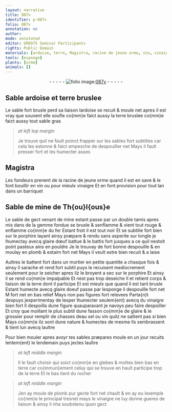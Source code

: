 ```yaml
---
layout: narrative
title: 087v
identifier: p-087v
folio: 087v
annotation: no
author:
mode: annotated
editor: GR8975 Seminar Participants
rights: Public Domain
materials: [ardoise, terre, Magistra, racine de jeune orme, vin, vinaigre, gemme, porphire, glaire dœuf, plomb, estaim, glaire doeuf, glaire, eau, sel]
tools: [esponge]
plants: [orme]
animals: []
---
```


<div class="folio" align="center">- - - - - <a href="http://gallica.bnf.fr/ark:/12148/btv1b10500001g/f180.image" target="_blank"><img src="https://cu-mkp.github.io/2017-workshop-edition/assets/photo-icon.png" alt="folio image: " style="display:inline-block; margin-bottom:-3px;"/>087v</a> - - - - - </div>    

## Sable <span class="m">ardoise</span> et <span class="m">terre</span> bruslee

 
Le sable fort brusle perd sa liaison l<span class="m">ardoise</span> se recuit & moule net apres il est vray que souvent elle soufle co{mm}e faict aussy la <span class="m">terre</span> bruslee co{mm}e faict aussy tout sable gras
 
> *at left top margin*
> 
>   Je trouve quil ne fault poinct frapper sur les sables fort subtilies car cela les estonne & faict empesche de despouiller net Mays il fault presser fort et les humecter asses
    

## <span class="m">Magistra</span>

 
Les <span class="pro">fondeurs</span> prenent de la <span class="m">racine de jeune <span class="pa">orme</span></span> quand il est en save & le font bouillir en <span class="m">vin</span> ou pour mieulx <span class="m">vinaigre</span> Et en font provision pour tout lan dans un barriquet
    

## Sable de mine de <span class="pl">Th{ou}l{ous}e</span>

 
Le sable de gect venant de mine estant passe par un double tamis apres mis dans de la <span class="m">gemme</span> fondue se brusle & senflamme & vient tout rouge & enflamme co{mm}e du fer Estant froit il est tout noir Et se subtilie fort bien sur le <span class="m">porphire</span> layant ainsy præpare & rendu sans asperite sur longle je lhumectay avecq <span class="m">glaire dœuf</span> battue & le battis fort jusques a ce quil nestoit point pasteux ains en pouldre Je le trouvay de fort bonne despouille & en moulay en <span class="m">plomb</span> & <span class="m">estaim</span> fort net Mays il veult estre bien recuit & a laise
 
Aultres le battent fort dans un mortier en petite quantite a chasque fois & ainsy il sarache et rend fort subtil puys le recuisent mediocrement seulement pour le seicher apres ilz le broyent a sec sur le <span class="m">porphire</span> Et ainsy il se rend co{mm}e impalpable Et nest pas trop deseiche Il et retient corps & liaison de la terre dont il participe Et est mieulx que quand il est tant brusle Estant humecte avecq <span class="m">glaire doeuf</span> passe par l<span class="tl">esponge</span> il despouille fort net M fort net en bas relief Mays non pas figures fort relevees Parta{n}t despuys jexperimentay de lexper lhumecter seulem{ent} avecq du <span class="m">vinaigre</span> bien fort Il despoilla dune figure quauparavant je navoys peu faire despoiller Et croy que moillant le plus subtil dune fasson co{mm}e de <span class="m">glaire</span> & le grossier pour remplir de chasses d<span class="m">eau</span> <span class="m">sel</span> ou <span class="m">vin</span> quilz ne sallient pas si bien Mays co{mm}e ilz sont dune nature & humectes de mesme Ils sembrassent & tient lun avecq laultre
 
Pour bien mouler apres avoyr tes sables præpares moule en un jour recuits lentem{ent} le lendemain puys jectes laultre
 
> *at left middle margin*
> 
>   Il le fault choisir qui soict co{mm}e en glebes & mottes bien bas en terre car co{mmun}ement celuy qui se trouve en hault participe trop de la terre Et le bas tient du rocher
 
> *at left middle margin*
> 
>   Jen ay moule de <span class="m">plomb</span> pur gecte fort net chault & en ay eu lexemple co{mm}e le principal tresnet mays le <span class="m">vinaigre</span> ne luy donne gueres de liaison & ainsy il nha soubstenu quun gect
 